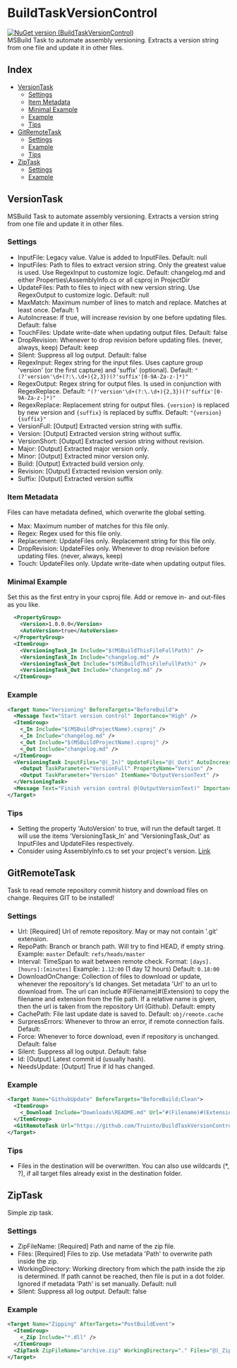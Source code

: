 ﻿# BuildTaskVersionControl
[![NuGet version (BuildTaskVersionControl)](https://img.shields.io/nuget/v/BuildTaskVersionControl.svg?style=flat-square)](https://www.nuget.org/packages/BuildTaskVersionControl/) \
MSBuild Task to automate assembly versioning. Extracts a version string from one file and update it in other files.

## Index
  - [VersionTask](#versiontask)
    - [Settings](#settings)
    - [Item Metadata](#item-metadata)
    - [Minimal Example](#minimal-example)
    - [Example](#example)
    - [Tips](#tips)
  - [GitRemoteTask](#gitremotetask)
    - [Settings](#settings-1)
    - [Example](#example-1)
    - [Tips](#tips-1)
  - [ZipTask](#ziptask)
    - [Settings](#settings-2)
    - [Example](#example-2)

## VersionTask
MSBuild Task to automate assembly versioning. Extracts a version string from one file and update it in other files.

### Settings
* InputFile: Legacy value. Value is added to InputFiles. Default: null
* InputFiles: Path to files to extract version string. Only the greatest value is used. Use RegexInput to customize logic. Default: changelog.md and either Properties\AssemblyInfo.cs or all csproj in ProjectDir
* UpdateFiles: Path to files to inject with new version string. Use RegexOutput to customize logic. Default: null
* MaxMatch: Maximum number of lines to match and replace. Matches at least once. Default: 1
* AutoIncrease: If true, will increase revision by one before updating files. Default: false
* TouchFiles: Update write-date when updating output files. Default: false
* DropRevision: Whenever to drop revision before updating files. (never, always, keep) Default: keep
* Silent: Suppress all log output. Default: false
* RegexInput: Regex string for the input files. Uses capture group 'version' (or the first capture) and 'suffix' (optional). Default: `"(?'version'\d+(?:\.\d+){2,3})(?'suffix'[0-9A-Za-z-]*)"`
* RegexOutput: Regex string for output files. Is used in conjunction with RegexReplace. Default: `"(?'version'\d+(?:\.\d+){2,3})(?'suffix'[0-9A-Za-z-]*)"`
* RegexReplace: Replacement string for output files. `{version}` is replaced by new version and `{suffix}` is replaced by suffix. Default: `"{version}{suffix}"`
* VersionFull: [Output] Extracted version string with suffix.
* Version: [Output] Extracted version string without suffix.
* VersionShort: [Output] Extracted version string without revision.
* Major: [Output] Extracted major version only.
* Minor: [Output] Extracted minor version only.
* Build: [Output] Extracted build version only.
* Revision: [Output] Extracted revision version only.
* Suffix: [Output] Extracted version suffix

### Item Metadata
Files can have metadata defined, which overwrite the global setting.
* Max: Maximum number of matches for this file only.
* Regex: Regex used for this file only.
* Replacement: UpdateFiles only. Replacement string for this file only.
* DropRevision: UpdateFiles only. Whenever to drop revision before updating files. (never, always, keep)
* Touch: UpdateFiles only. Update write-date when updating output files.

### Minimal Example
Set this as the first entry in your csproj file. Add or remove in- and out-files as you like.
```xml
  <PropertyGroup>
    <Version>1.0.0.0</Version>
    <AutoVersion>true</AutoVersion>
  </PropertyGroup>
  <ItemGroup>
    <VersioningTask_In Include="$(MSBuildThisFileFullPath)" />
    <VersioningTask_In Include="changelog.md" />
    <VersioningTask_Out Include="$(MSBuildThisFileFullPath)" />
    <VersioningTask_Out Include="changelog.md" />
  </ItemGroup>
```

### Example
```xml
<Target Name="Versioning" BeforeTargets="BeforeBuild">
  <Message Text="Start version control" Importance="High" />
  <ItemGroup>
    <_In Include="$(MSBuildProjectName).csproj" />
    <_In Include="changelog.md" />
    <_Out Include="$(MSBuildProjectName).csproj" />
    <_Out Include="changelog.md" />
  </ItemGroup>
  <VersioningTask InputFiles="@(_In)" UpdateFiles="@(_Out)" AutoIncrease="true">
    <Output TaskParameter="VersionFull" PropertyName="Version" />
    <Output TaskParameter="Version" ItemName="OutputVersionText" />
  </VersioningTask>
  <Message Text="Finish version control @(OutputVersionText)" Importance="High" />
</Target>
```

### Tips
* Setting the property 'AutoVersion' to true, will run the default target. It will use the items 'VersioningTask_In' and 'VersioningTask_Out' as InputFiles and UpdateFiles respectively.
* Consider using AssemblyInfo.cs to set your project's version. [Link](https://learn.microsoft.com/en-US/troubleshoot/developer/visualstudio/general/assembly-version-assembly-file-version)

## GitRemoteTask
Task to read remote repository commit history and download files on change. Requires GIT to be installed!

### Settings
* Url: [Required] Url of remote repository. May or may not contain '.git' extension.
* RepoPath: Branch or branch path. Will try to find HEAD, if empty string. Example: `master` Default: `refs/heads/master`
* Interval: TimeSpan to wait between remote check. Format: `[days].[hours]:[minutes]` Example: `1.12:00` (1 day 12 hours) Default: `0.18:00`
* DownloadOnChange: Collection of files to download or update, whenever the repository's Id changes. Set metadata 'Url' to an url to download from. The url can include #(Filename)#(Extension) to copy the filename and extension from the file path. If a relative name is given, then the url is taken from the repository Url (Github). Default: empty
* CachePath: File last update date is saved to. Default: `obj/remote.cache`
* SurpressErrors: Whenever to throw an error, if remote connection fails. Default: 
* Force: Whenever to force download, even if repository is unchanged. Default: false
* Silent: Suppress all log output. Default: false
* Id: [Output] Latest commit id (usually hash).
* NeedsUpdate: [Output] True if Id has changed.

### Example
```xml
<Target Name="GithubUpdate" BeforeTargets="BeforeBuild;Clean">
  <ItemGroup>
    <_Download Include="Downloads\README.md" Url="#(Filename)#(Extension)" />
  </ItemGroup>
  <GitRemoteTask Url="https://github.com/Truinto/BuildTaskVersionControl.git" DownloadOnChange="@(_Download)" />
</Target>
```

### Tips
* Files in the destination will be overwritten. You can also use wildcards (*, ?), if all target files already exist in the destination folder.

## ZipTask
Simple zip task.

### Settings
* ZipFileName: [Required] Path and name of the zip file.
* Files: [Required] Files to zip. Use metadata 'Path' to overwrite path inside the zip.
* WorkingDirectory: Working directory from which the path inside the zip is determined. If path cannot be reached, then file is put in a dot folder. Ignored if metadata 'Path' is set manually. Default: null
* Silent: Suppress all log output. Default: false

### Example
```xml
<Target Name="Zipping" AfterTargets="PostBuildEvent">
  <ItemGroup>
    <_Zip Include="*.dll" />
  </ItemGroup>
  <ZipTask ZipFileName="archive.zip" WorkingDirectory="." Files="@(_Zip)" />
</Target>
```
